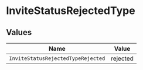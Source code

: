 # InviteStatusRejectedType


## Values

| Name                               | Value                              |
| ---------------------------------- | ---------------------------------- |
| `InviteStatusRejectedTypeRejected` | rejected                           |